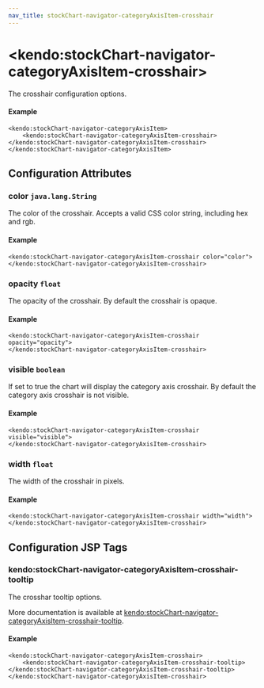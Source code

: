 ```yaml
---
nav_title: stockChart-navigator-categoryAxisItem-crosshair
---
```


# \<kendo:stockChart-navigator-categoryAxisItem-crosshair\>

The crosshair configuration options.

#### Example
    <kendo:stockChart-navigator-categoryAxisItem>
        <kendo:stockChart-navigator-categoryAxisItem-crosshair></kendo:stockChart-navigator-categoryAxisItem-crosshair>
    </kendo:stockChart-navigator-categoryAxisItem>

## Configuration Attributes

### color `java.lang.String`

The color of the crosshair. Accepts a valid CSS color string, including hex and rgb.

#### Example
    <kendo:stockChart-navigator-categoryAxisItem-crosshair color="color">
    </kendo:stockChart-navigator-categoryAxisItem-crosshair>

### opacity `float`

The opacity of the crosshair. By default the crosshair is opaque.

#### Example
    <kendo:stockChart-navigator-categoryAxisItem-crosshair opacity="opacity">
    </kendo:stockChart-navigator-categoryAxisItem-crosshair>

### visible `boolean`

If set to true the chart will display the category axis crosshair. By default the category axis crosshair is not visible.

#### Example
    <kendo:stockChart-navigator-categoryAxisItem-crosshair visible="visible">
    </kendo:stockChart-navigator-categoryAxisItem-crosshair>

### width `float`

The width of the crosshair in pixels.

#### Example
    <kendo:stockChart-navigator-categoryAxisItem-crosshair width="width">
    </kendo:stockChart-navigator-categoryAxisItem-crosshair>


##  Configuration JSP Tags

### kendo:stockChart-navigator-categoryAxisItem-crosshair-tooltip

The crosshar tooltip options.

More documentation is available at [kendo:stockChart-navigator-categoryAxisItem-crosshair-tooltip](/api/wrappers/jsp/stockchart/navigator-categoryaxisitem-crosshair-tooltip).

#### Example

    <kendo:stockChart-navigator-categoryAxisItem-crosshair>
        <kendo:stockChart-navigator-categoryAxisItem-crosshair-tooltip></kendo:stockChart-navigator-categoryAxisItem-crosshair-tooltip>
    </kendo:stockChart-navigator-categoryAxisItem-crosshair>

